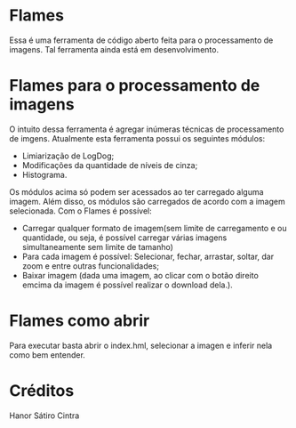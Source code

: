 # Flames

Essa é uma ferramenta de código aberto feita para o processamento de imagens. Tal ferramenta ainda está em desenvolvimento.

# Flames para o processamento de imagens

O intuito dessa ferramenta é agregar inúmeras técnicas de processamento de imgens. Atualmente esta ferramenta possui os seguintes módulos:

 - Limiarização de LogDog;
 - Modificações da quantidade de níveis de cinza;
 - Histograma.

Os módulos acima só podem ser acessados ao ter carregado alguma imagem. Além disso, os módulos são carregados de acordo com a imagem selecionada.
Com o Flames é possível:

 - Carregar qualquer formato de imagem(sem limite de carregamento e ou quantidade, ou seja, é possível carregar várias imagens simultaneamente sem limite de tamanho)
 - Para cada imagem é possível: Selecionar, fechar, arrastar, soltar, dar zoom e entre outras funcionalidades;
 - Baixar imagem (dada uma imagem, ao clicar com o botão direito emcima da imagem é possível realizar o download dela.).


# Flames como abrir

Para executar basta abrir o index.hml, selecionar a imagen e inferir nela como bem entender.

# Créditos

Hanor Sátiro Cintra
